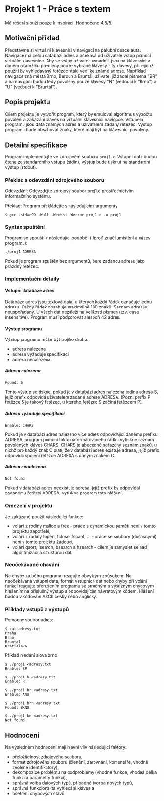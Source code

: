 # Projekt 1 - Práce s textem

Mé rešení slouží pouze k inspiraci. Hodnoceno 4,5/5.

## Motivační příklad

Představme si virtuální klávesnici v navigaci na palubní desce auta. Navigace má celou databázi adres a očekává od uživatele vstup pomocí virtuální klávesnice. Aby se vstup uživateli usnadnil, jsou na klávesnici v daném okamžiku povoleny pouze vybrané klávesy - ty klávesy, při jejichž použití by vyhledáváný řetězec stále vedl ke známé adrese. Například navigace zná města Brno, Beroun a Bruntál, uživatel již zadal písmena "BR" a na navigaci budou tedy povoleny pouze klávesy "N" (vedoucí k "Brno") a "U" (vedoucí k "Bruntál").

## Popis projektu

Cílem projektu je vytvořit program, který by emuloval algoritmus výpočtu povolení a zakázání kláves na virtuální klávesnici navigace. Vstupem programu jsou data známých adres a uživatelem zadaný řetězec. Výstup programu bude obsahovat znaky, které mají být na klávesnici povoleny.

## Detailní specifikace

Program implementujte ve zdrojovém souboru `proj1.c`. Vstupní data budou čtena ze standardního vstupu (stdin), výstup bude tisknut na standardní výstup (stdout).

### Překlad a odevzdání zdrojového souboru

Odevzdání: Odevzdejte zdrojový soubor proj1.c prostřednictvím informačního systému.

Překlad: Program překládejte s následujícími argumenty

```
$ gcc -std=c99 -Wall -Wextra -Werror proj1.c -o proj1
```

### Syntax spuštění

Program se spouští v následující podobě: (./proj1 značí umístění a název programu):

```
./proj1 ADRESA
```
Pokud je program spuštěn bez argumentů, bere zadanou adresu jako prázdný řetězec.

### Implementační detaily
#### Vstupní databáze adres

Databáze adres jsou textová data, u kterých každý řádek označuje jednu adresu. Každý řádek obsahuje maximálně 100 znaků. Seznam adres je neuspořádaný. U všech dat nezáleží na velikosti písmen (tzv. case insensitive). Program musí podporovat alespoň 42 adres.

#### Výstup programu
Výstup programu může být trojího druhu:

- adresa nalezena
- adresa vyžaduje specifikaci
- adresa nenalezena.

##### Adresa nalezena
```
Found: S
```
Tento výstup se tiskne, pokud je v databázi adres nalezena jediná adresa S, jejíž prefix odpovídá uživatelem zadané adrese ADRESA. (Pozn. prefix P řetězce S je takový řetězec, u kterého řetězec S začíná řetězcem P).

##### Adresa vyžaduje specifikaci
```
Enable: CHARS
```
Pokud je v databázi adres nalezeno více adres odpovídající danému prefixu ADRESA, program pomocí takto naformátovaného řádku vytiskne seznam povolených kláves CHARS. CHARS je abecedně seřazený seznam znaků, u nichž pro každý znak C platí, že v databázi adres existuje adresa, jejíž prefix odpovídá spojení řetězce ADRESA s daným znakem C.

##### Adresa nenalezena
```
Not found
```
Pokud v databázi adres neexistuje adresa, jejíž prefix by odpovídal zadanému řetězci ADRESA, vytiskne program toto hlášení.

### Omezení v projektu
Je zakázané použít následující funkce:

- volání z rodiny malloc a free - práce s dynamickou pamětí není v tomto projektu zapotřebí,
- volání z rodiny fopen, fclose, fscanf, ... - práce se soubory (dočasnými) není v tomto projektu žádoucí,
- volání qsort, lsearch, bsearch a hsearch - cílem je zamyslet se nad algoritmizací a strukturou dat.

### Neočekávané chování

Na chyby za běhu programu reagujte obvyklým způsobem: Na neočekávaná vstupní data, formát vstupních dat nebo chyby při volání funkcí reagujte přerušením programu se stručným a výstižným chybovým hlášením na příslušný výstup a odpovídajícím návratovým kódem. Hlášení budou v kódování ASCII česky nebo anglicky.

### Příklady vstupů a výstupů

Pomocný soubor adres:

```
$ cat adresy.txt
Praha
Brno
Bruntal
Bratislava
```
Příklad hledání slova brno

```
$ ./proj1 <adresy.txt
Enable: BP
```
```
$ ./proj1 b <adresy.txt
Enable: R
```
```
$ ./proj1 br <adresy.txt
Enable: ANU
```
```
$ ./proj1 brn <adresy.txt
Found: BRNO
```
```
$ ./proj1 be <adresy.txt
Not found
```

## Hodnocení
Na výsledném hodnocení mají hlavní vliv následující faktory:

- přeložitelnost zdrojového souboru,
- formát zdrojového souboru (členění, zarovnání, komentáře, vhodně zvolené identifikátory),
- dekompozice problému na podproblémy (vhodné funkce, vhodná délka funkcí a parametry funkcí),
- správná volba datových typů, případně tvorba nových typů,
- správná funkcionalita vyhledání kláves a
- ošetření chybových stavů.
